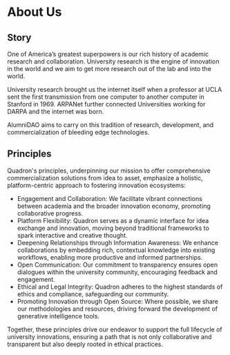 # About Us 


## Story

One of America’s  greatest superpowers is our rich history of academic research and collaboration. University research is the engine of innovation in the world and we aim to get more research out of the lab and into the world. 

University research brought us the internet itself when a professor at UCLA sent the first transmission from one computer to another computer in Stanford in 1969. ARPANet further connected Universities working for DARPA and the internet was born.

AlumniDAO aims to carry on this tradition of research, development, and commercialization of bleeding edge technologies.  

## Principles

Quadron's principles, underpinning our mission to offer comprehensive commercialization solutions from idea to asset, emphasize a holistic, platform-centric approach to fostering innovation ecosystems:

- Engagement and Collaboration: We facilitate vibrant connections between academia and the broader innovation economy, promoting collaborative progress.
- Platform Flexibility: Quadron serves as a dynamic interface for idea exchange and innovation, moving beyond traditional frameworks to spark interactive and creative thought.
- Deepening Relationships through Information Awareness: We enhance collaborations by embedding rich, contextual knowledge into existing workflows, enabling more productive and informed partnerships.
- Open Communication: Our commitment to transparency ensures open dialogues within the university community, encouraging feedback and engagement.
- Ethical and Legal Integrity: Quadron adheres to the highest standards of ethics and compliance, safeguarding our community.
- Promoting Innovation through Open Source: Where possible, we share our methodologies and resources, driving forward the development of generative intelligence tools.

Together, these principles drive our endeavor to support the full lifecycle of university innovations, ensuring a path that is not only collaborative and transparent but also deeply rooted in ethical practices.
